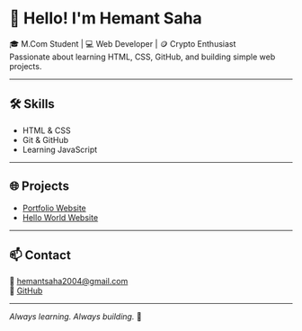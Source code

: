 # 👋 Hello! I'm Hemant Saha

🎓 M.Com Student | 💻 Web Developer | 🪙 Crypto Enthusiast  
Passionate about learning HTML, CSS, GitHub, and building simple web projects.

---

## 🛠️ Skills
- HTML & CSS  
- Git & GitHub  
- Learning JavaScript

---

## 🌐 Projects
- [Portfolio Website](https://hemusaha5121.github.io/portfolio-website/)
- [Hello World Website](https://hemusaha5121.github.io/hello-world-website/)

---

## 📫 Contact
📧 hemantsaha2004@gmail.com  
🔗 [GitHub](https://github.com/hemusaha5121)

---

*Always learning. Always building.* 🚀

<!--
**hemusaha5121/hemusaha5121** is a ✨ _special_ ✨ repository because its `README.md` (this file) appears on your GitHub profile.

Here are some ideas to get you started:

- 🔭 I’m currently working on ...
- 🌱 I’m currently learning ...
- 👯 I’m looking to collaborate on ...
- 🤔 I’m looking for help with ...
- 💬 Ask me about ...
- 📫 How to reach me: ...
- 😄 Pronouns: ...
- ⚡ Fun fact: ...
-->
